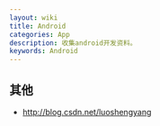 ```yaml
---
layout: wiki
title: Android
categories: App
description: 收集android开发资料。
keywords: Android
---
```


## 其他
- <http://blog.csdn.net/luoshengyang>